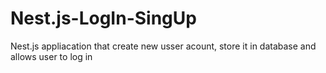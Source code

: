 # Nest.js-LogIn-SingUp
Nest.js appliacation that create new usser acount, store it in database and allows user to log in
